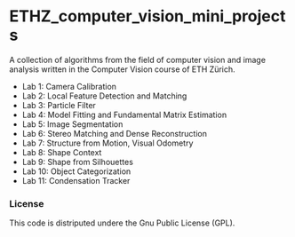 # ETHZ_computer_vision_mini_projects

A collection of algorithms from the field of computer vision and image analysis written in the Computer Vision course of ETH Zürich.

- Lab 1: Camera Calibration
- Lab 2: Local Feature Detection and Matching
- Lab 3: Particle Filter
- Lab 4: Model Fitting and Fundamental Matrix Estimation
- Lab 5: Image Segmentation
- Lab 6: Stereo Matching and Dense Reconstruction
- Lab 7: Structure from Motion, Visual Odometry 
- Lab 8: Shape Context
- Lab 9: Shape from Silhouettes
- Lab 10: Object Categorization
- Lab 11: Condensation Tracker

### License
   This code is distriputed undere the Gnu Public License (GPL). 
